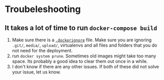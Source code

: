 # Troubeleshooting


## It takes a lot of time to run `docker-compose build`

1. Make sure there is a [`.dockerignore`](.dockerignore) file. Make sure you are ignoring `.git/`, `media/`, `upload/`, virtualenvs and all files and folders that you do not need for the deployment.
2. run `docker system prune`. Sometimes old images might take too many space. Its probably a good idea to clear them out once in a while.
3. I don't know if there are any other issues. If both of these did not solve your issue, let us know.
